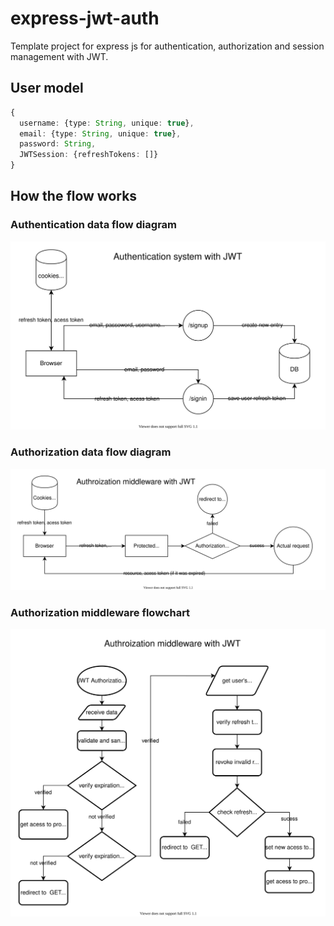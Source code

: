 # express-jwt-auth

Template project for express js for authentication, authorization and session management with JWT.

## User model
```typescript
{
  username: {type: String, unique: true},
  email: {type: String, unique: true},
  password: String,
  JWTSession: {refreshTokens: []}
}
```

## How the flow works

### Authentication data flow diagram
![Authentication data flow diagram](./docs/img/authentication-diagram.svg)

### Authorization data flow diagram
![Authentication data flow diagram](./docs/img/authorization-diagram.svg)

### Authorization middleware flowchart
![Authentication data flow diagram](./docs/img/authorization-middleware-diagram.svg)
